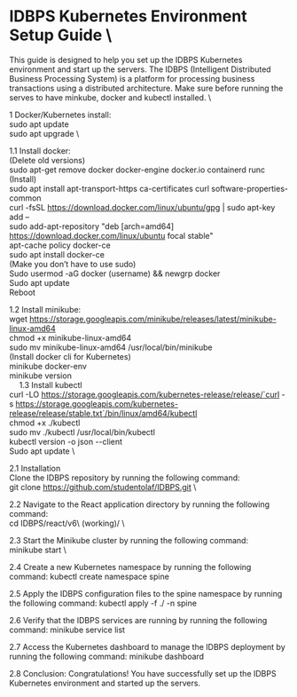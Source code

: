 # IDBPS Kubernetes Environment Setup Guide \
This guide is designed to help you set up the IDBPS Kubernetes environment and start up the servers. The IDBPS (Intelligent Distributed Business Processing System) is a platform for processing business transactions using a distributed architecture. Make sure before running the serves to have minkube, docker and kubectl installed. \

1	Docker/Kubernetes install: \
sudo apt update \
sudo apt upgrade \

1.1	Install docker: \
(Delete old versions) \
sudo apt-get remove docker docker-engine docker.io containerd runc \
(Install) \
sudo apt install apt-transport-https ca-certificates curl software-properties-common \
curl -fsSL https://download.docker.com/linux/ubuntu/gpg | sudo apt-key add – \
sudo add-apt-repository "deb [arch=amd64] https://download.docker.com/linux/ubuntu focal stable" \
apt-cache policy docker-ce \
sudo apt install docker-ce \
(Make you don’t have to use sudo) \
Sudo usermod -aG docker (username) && newgrp docker \
Sudo apt update \
Reboot 

1.2	Install minikube: \
wget https://storage.googleapis.com/minikube/releases/latest/minikube-linux-amd64 \
chmod +x minikube-linux-amd64 \
sudo mv minikube-linux-amd64 /usr/local/bin/minikube \
(Install docker cli  for Kubernetes) \
minikube docker-env \
minikube version \
 
1.3	Install kubectl \
curl -LO https://storage.googleapis.com/kubernetes-release/release/`curl -s https://storage.googleapis.com/kubernetes-release/release/stable.txt`/bin/linux/amd64/kubectl \
chmod +x ./kubectl \
sudo mv ./kubectl /usr/local/bin/kubectl \
kubectl version -o json  --client \
Sudo apt update \

2.1 Installation \
Clone the IDBPS repository by running the following command: \
git clone https://github.com/studentolaf/IDBPS.git \


2.2 Navigate to the React application directory by running the following command: \
cd IDBPS/react/v6\ \(working\)/ \


2.3 Start the Minikube cluster by running the following command: \
minikube start \


2.4 Create a new Kubernetes namespace by running the following command:
kubectl create namespace spine


2.5 Apply the IDBPS configuration files to the spine namespace by running the following command:
kubectl apply -f ./ -n spine


2.6 Verify that the IDBPS services are running by running the following command:
minikube service list


2.7 Access the Kubernetes dashboard to manage the IDBPS deployment by running the following command:
minikube dashboard


2.8 Conclusion:
Congratulations! You have successfully set up the IDBPS Kubernetes environment and started up the servers.
